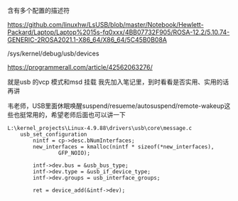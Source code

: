含有多个配置的描述符

https://github.com/linuxhw/LsUSB/blob/master/Notebook/Hewlett-Packard/Laptop/Laptop%2015s-fq0xxx/4BB07732F905/ROSA-12.2/5.10.74-GENERIC-2ROSA2021.1-X86_64/X86_64/5C45B0B08A



 /sys/kernel/debug/usb/devices

https://programmerall.com/article/42562063276/



就是usb 的vcp 模式和msd 挂载
我先加入笔记里，到时看看是否实用、实用的话再讲





韦老师，USB里面休眠唤醒suspend/resueme/autosuspend/remote-wakeup这些也挺常用的，希望老师后面也可以讲一下



```shell
L:\kernel_projects\Linux-4.9.88\drivers\usb\core\message.c
	usb_set_configuration
		nintf = cp->desc.bNumInterfaces;
		new_interfaces = kmalloc(nintf * sizeof(*new_interfaces),
				GFP_NOIO);

		intf->dev.bus = &usb_bus_type;
		intf->dev.type = &usb_if_device_type;
		intf->dev.groups = usb_interface_groups;

		ret = device_add(&intf->dev);

```

